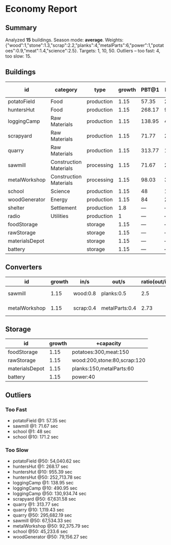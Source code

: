 # Economy Report

## Summary
Analyzed **15** buildings. Season mode: **average**.
Weights: {"wood":1,"stone":1.3,"scrap":2.2,"planks":4,"metalParts":6,"power":1,"potatoes":0.9,"meat":1.4,"science":2.5}. Targets: 1, 10, 50.
Outliers – too fast: 4, too slow: 15.

## Buildings
| id | category | type | growth | PBT@1 | PBT@10 | PBT@50 | out/s (base) | in/s (base) |
| - | - | - | - | - | - | - | - | - |
| potatoField | Food | production | 1.15 | 57.35 | 202.63 | 54,040.62 | potatoes:0.375 | - |
| huntersHut | Food | production | 1.15 | 268.17 | 955.39 | 252,713.78 | meat:0.15 | - |
| loggingCamp | Raw Materials | production | 1.15 | 138.95 | 490.95 | 130,934.74 | wood:0.25 | - |
| scrapyard | Raw Materials | production | 1.15 | 71.77 | 257.18 | 67,631.58 | scrap:0.08 | - |
| quarry | Raw Materials | production | 1.15 | 313.77 | 1,119.43 | 295,682.19 | stone:0.08 | - |
| sawmill | Construction Materials | processing | 1.15 | 71.67 | 253.67 | 67,534.33 | planks:0.5 | wood:0.8 |
| metalWorkshop | Construction Materials | processing | 1.15 | 98.03 | 348.68 | 92,375.79 | metalParts:0.4 | scrap:0.4 |
| school | Science | production | 1.15 | 48 | 171.2 | 45,233.6 | science:0.5 | - |
| woodGenerator | Energy | production | 1.15 | 84 | 297.07 | 79,156.27 | power:1 | wood:0.25 |
| shelter | Settlement | production | 1.8 | — | — | — | - | - |
| radio | Utilities | production | 1 | — | — | — | - | power:0.1 |
| foodStorage |  | storage | 1.15 | — | — | — | - | - |
| rawStorage |  | storage | 1.15 | — | — | — | - | - |
| materialsDepot |  | storage | 1.15 | — | — | — | - | - |
| battery |  | storage | 1.15 | — | — | — | - | - |

## Converters
| id | growth | in/s | out/s | ratio(out/in) | PBT@1 | PBT@10 | PBT@50 | mode |
| - | - | - | - | - | - | - | - | - |
| sawmill | 1.15 | wood:0.8 | planks:0.5 | 2.5 | 71.67 | 253.67 | 67,534.33 | all-or-nothing |
| metalWorkshop | 1.15 | scrap:0.4 | metalParts:0.4 | 2.73 | 98.03 | 348.68 | 92,375.79 | all-or-nothing |

## Storage
| id | growth | +capacity |
| - | - | - |
| foodStorage | 1.15 | potatoes:300,meat:150 |
| rawStorage | 1.15 | wood:200,stone:80,scrap:120 |
| materialsDepot | 1.15 | planks:150,metalParts:60 |
| battery | 1.15 | power:40 |

## Outliers
### Too Fast
- potatoField @1: 57.35 sec
- sawmill @1: 71.67 sec
- school @1: 48 sec
- school @10: 171.2 sec
### Too Slow
- potatoField @50: 54,040.62 sec
- huntersHut @1: 268.17 sec
- huntersHut @10: 955.39 sec
- huntersHut @50: 252,713.78 sec
- loggingCamp @1: 138.95 sec
- loggingCamp @10: 490.95 sec
- loggingCamp @50: 130,934.74 sec
- scrapyard @50: 67,631.58 sec
- quarry @1: 313.77 sec
- quarry @10: 1,119.43 sec
- quarry @50: 295,682.19 sec
- sawmill @50: 67,534.33 sec
- metalWorkshop @50: 92,375.79 sec
- school @50: 45,233.6 sec
- woodGenerator @50: 79,156.27 sec

